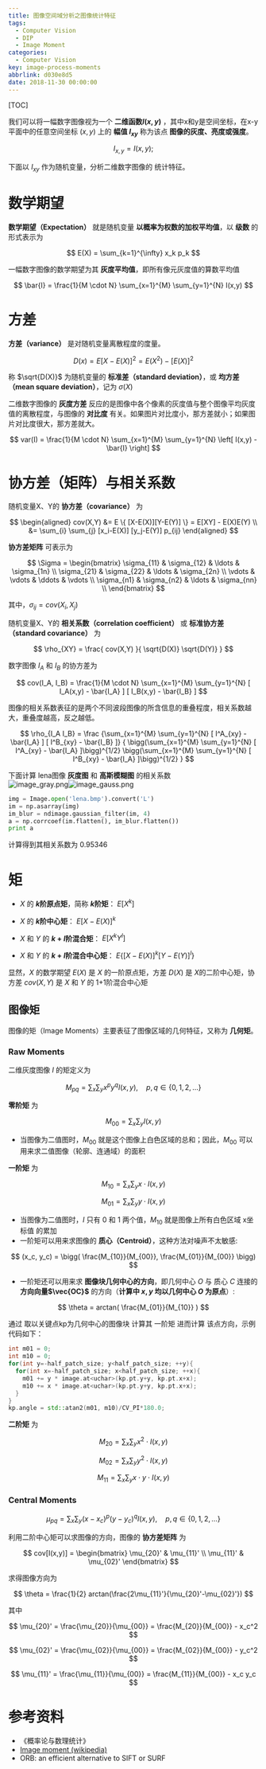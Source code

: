 ```yaml
---
title: 图像空间域分析之图像统计特征
tags:
  - Computer Vision
  - DIP
  - Image Moment
categories:
  - Computer Vision
key: image-process-moments
abbrlink: d030e8d5
date: 2018-11-30 00:00:00
---
```


[TOC]

我们可以将一幅数字图像视为一个 **二维函数$I(x,y)$** ，其中x和y是空间坐标，在x-y平面中的任意空间坐标 $(x,y)$ 上的 **幅值 $I_{xy}$** 称为该点 **图像的灰度、亮度或强度**。

$$
I_{x,y} = I(x,y);
$$

下面以 $I_{xy}$ 作为随机变量，分析二维数字图像的 统计特征。


# 数学期望

**数学期望（Expectation）** 就是随机变量 **以概率为权数的加权平均值**，以 **级数** 的形式表示为

$$
E(X) = \sum_{k=1}^{\infty} x_k p_k
$$

一幅数字图像的数学期望为其 **灰度平均值**，即所有像元灰度值的算数平均值

$$
\bar{I} = \frac{1}{M \cdot N} \sum_{x=1}^{M} \sum_{y=1}^{N} I(x,y)
$$


# 方差

**方差（variance）** 是对随机变量离散程度的度量。

$$
D(x) = E[X-E(X)]^2 = E(X^2) - [E(X)]^2
$$

称 $\sqrt{D(X)}$ 为随机变量的 **标准差（standard deviation）**，或 **均方差（mean square deviation）**，记为 $\sigma(X)$

二维数字图像的 **灰度方差** 反应的是图像中各个像素的灰度值与整个图像平均灰度值的离散程度，与图像的 **对比度** 有关。如果图片对比度小，那方差就小；如果图片对比度很大，那方差就大。

$$
var(I) =
\frac{1}{M \cdot N}
\sum_{x=1}^{M} \sum_{y=1}^{N} \left[ I(x,y) - \bar{I} \right]
$$


# 协方差（矩阵）与相关系数

随机变量X、Y的 **协方差（covariance）** 为

$$
\begin{aligned}
cov(X,Y)
&= E \{ [X-E(X)][Y-E(Y)] \} = E[XY] - E(X)E(Y) \\
&= \sum_{i} \sum_{j} [x_i-E(X)] [y_j-E(Y)] p_{ij}
\end{aligned}
$$

**协方差矩阵** 可表示为

$$
\Sigma =
\begin{bmatrix}
\sigma_{11} & \sigma_{12} & \ldots & \sigma_{1n} \\
\sigma_{21} & \sigma_{22} & \ldots & \sigma_{2n} \\
\vdots      & \vdots      & \ddots & \vdots      \\
\sigma_{n1} & \sigma_{n2} & \ldots & \sigma_{nn} \\
\end{bmatrix}
$$

其中，$\sigma_{ij} = cov(X_i, X_j)$

随机变量X、Y的 **相关系数（correlation coefficient）** 或 **标准协方差（standard covariance）** 为  

$$
\rho_{XY} = \frac{ cov(X,Y) }{ \sqrt{D(X)} \sqrt{D(Y)} }
$$

数字图像 $I_A$ 和 $I_B$ 的协方差为

$$
cov(I_A, I_B) =
\frac{1}{M \cdot N}
\sum_{x=1}^{M} \sum_{y=1}^{N} [ I_A(x,y) - \bar{I_A} ] [ I_B(x,y) - \bar{I_B} ]
$$

图像的相关系数表征的是两个不同波段图像的所含信息的重叠程度，相关系数越大，重叠度越高，反之越低。

$$
\rho_{I_A I_B} =
\frac
{\sum_{x=1}^{M} \sum_{y=1}^{N} [ I^A_{xy} - \bar{I_A} ] [ I^B_{xy} - \bar{I_B} ]}
{
  \bigg(\sum_{x=1}^{M} \sum_{y=1}^{N} [ I^A_{xy} - \bar{I_A} ]\bigg)^{1/2}
  \bigg(\sum_{x=1}^{M} \sum_{y=1}^{N} [ I^B_{xy} - \bar{I_A} ]\bigg)^{1/2}
}
$$

下面计算 lena图像 **灰度图** 和 **高斯模糊图** 的相关系数  
![image_gray.png](/img/post/image_fft2/image_gray.png)![image_gauss.png](/img/post/image_fft2/image_gauss.png)  

```python
img = Image.open('lena.bmp').convert('L')
im = np.asarray(img)
im_blur = ndimage.gaussian_filter(im, 4)
a = np.corrcoef(im.flatten(), im_blur.flatten())
print a
```
计算得到其相关系数为 0.95346


# 矩

* $X$ 的 **$k$阶原点矩**，简称 **$k$阶矩**： $E[X^k]$  

* $X$ 的 **$k$阶中心矩**： $E[X-E(X)]^k$

* $X$ 和 $Y$ 的 **$k+l$阶混合矩**： $E [ X^k Y^l ]$

* $X$ 和 $Y$ 的 **$k+l$阶混合中心矩**： $E \{ [X-E(X)]^k [Y-E(Y)]^l \}$

显然，$X$ 的数学期望 $E(X)$ 是 $X$ 的一阶原点矩，方差 $D(X)$ 是 $X$的二阶中心矩，协方差 $cov(X,Y)$ 是 $X$ 和 $Y$ 的 1+1阶混合中心矩

## 图像矩

图像的矩（Image Moments）主要表征了图像区域的几何特征，又称为 **几何矩**。

### Raw Moments

二维灰度图像 $I$ 的矩定义为  

$$
M_{pq} = \sum_{x} \sum_{y} x^p y^q I(x,y), \quad p,q \in \{ 0,1,2, \ldots \}
$$

**零阶矩** 为

$$
M_{00} = \sum_{x} \sum_{y} I(x,y)
$$

* 当图像为二值图时，$M_{00}$ 就是这个图像上白色区域的总和；因此，$M_{00}$ 可以用来求二值图像（轮廓、连通域）的面积

**一阶矩** 为

$$
M_{10} = \sum_{x} \sum_{y} x \cdot I(x,y)
$$

$$
M_{01} = \sum_{x} \sum_{y} y \cdot I(x,y)
$$

* 当图像为二值图时，$I$ 只有 0 和 1 两个值，$M_{10}$ 就是图像上所有白色区域 x坐标值 的累加
* 一阶矩可以用来求图像的 **质心（Centroid）**，这种方法对噪声不太敏感:   

$$
(x_c, y_c) = \bigg( \frac{M_{10}}{M_{00}}, \frac{M_{01}}{M_{00}} \bigg)
$$

* 一阶矩还可以用来求 **图像块几何中心的方向**，即几何中心 $O$ 与 质心 $C$ 连接的 **方向向量$\vec{OC}$** 的方向（**计算中 $x,y$ 均以几何中心 $O$ 为原点**）:

$$
\theta = arctan( \frac{M_{01}}{M_{10}} )
$$

通过 取以关键点kp为几何中心的图像块 计算其 一阶矩 进而计算 该点方向，示例代码如下：  
```c++
int m01 = 0;
int m10 = 0;
for(int y=-half_patch_size; y<half_patch_size; ++y){
  for(int x=-half_patch_size; x<half_patch_size; ++x){
    m01 += y * image.at<uchar>(kp.pt.y+y, kp.pt.x+x);
    m10 += x * image.at<uchar>(kp.pt.y+y, kp.pt.x+x);
  }
}
kp.angle = std::atan2(m01, m10)/CV_PI*180.0;
```

**二阶矩** 为

$$
M_{20} = \sum_{x} \sum_{y} x^2 \cdot I(x,y)
$$

$$
M_{02} = \sum_{x} \sum_{y} y^2 \cdot I(x,y)
$$

$$
M_{11} = \sum_{x} \sum_{y} x \cdot y \cdot I(x,y)
$$

### Central Moments

$$
\mu_{pq} = \sum_{x} \sum_{y} (x-x_c)^p (y-y_c)^q I(x,y), \quad p,q \in \{ 0,1,2, \ldots \}
$$

利用二阶中心矩可以求图像的方向，图像的 **协方差矩阵** 为

$$
cov[I(x,y)] =
\begin{bmatrix}
\mu_{20}' & \mu_{11}' \\
\mu_{11}' & \mu_{02}'
\end{bmatrix}
$$

求得图像方向为

$$
\theta = \frac{1}{2}
arctan(\frac{2\mu_{11}'}{\mu_{20}'-\mu_{02}'})
$$

其中

$$
\mu_{20}' = \frac{\mu_{20}}{\mu_{00}} = \frac{M_{20}}{M_{00}} - x_c^2
$$

$$
\mu_{02}' = \frac{\mu_{02}}{\mu_{00}} = \frac{M_{02}}{M_{00}} - y_c^2
$$

$$
\mu_{11}' = \frac{\mu_{11}}{\mu_{00}} = \frac{M_{11}}{M_{00}} - x_c y_c
$$


# 参考资料
* 《概率论与数理统计》
* [Image moment (wikipedia)](https://en.wikipedia.org/wiki/Image_moment)
* ORB: an efficient alternative to SIFT or SURF
